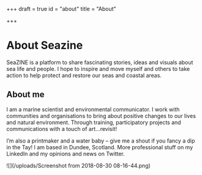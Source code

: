 +++
draft = true
id = "about"
title = "About"

+++
# About Seazine

SeaZINE is a platform to share fascinating stories, ideas and visuals about sea life and people. I hope to inspire and move myself and others to take action to help protect and restore our seas and coastal areas.

## About me

I am a marine scientist and environmental communicator. I work with communities and organisations to bring about positive changes to our lives and natural environment. Through training, participatory projects and communications with a touch of art...revisit!

I’m also a printmaker and a water baby – give me a shout if you fancy a dip in the Tay! I am based in Dundee, Scotland. More professional stuff on my LinkedIn and my opinions and news on Twitter.

![](/uploads/Screenshot from 2018-08-30 08-16-44.png)